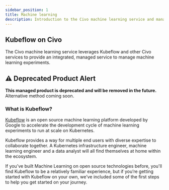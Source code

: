 ```yaml
---
sidebar_position: 1
title: Machine learning
description: Introduction to the Civo machine learning service and managed Kubeflow
---
```


<head>
  <title>Civo Machine Learning | Civo Documentation</title>
</head>

## Kubeflow on Civo

The Civo machine learning service leverages Kubeflow and other Civo services to provide an integrated, managed service to manage machine learning experiments.

## ⚠️ Deprecated Product Alert

**This managed product is deprecated and will be removed in the future.** Alternative method coming soon.

### What is Kubeflow?

[Kubeflow](https://www.kubeflow.org/) is an open source machine learning platform developed by Google to accelerate the development cycle of machine learning experiments to run at scale on Kubernetes.

Kubeflow provides a way for multiple end users with diverse expertise to collaborate together. A Kubernetes infrastructure engineer, machine learning engineer and a data analyst will all find themselves at home within the ecosystem.

If you’ve built Machine Learning on open source technologies before, you'll find Kubeflow to be a relatively familiar experience, but if you’re getting started with Kubeflow on your own, we’ve included some of the first steps to help you get started on your journey.
